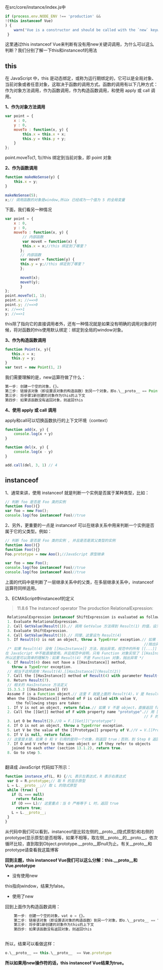 在src/core/instance/index.js中

```js
if (process.env.NODE_ENV !== 'production' &&
!(this instanceof Vue)
) {
    warn('Vue is a constructor and should be called with the `new` keyword')
 }
```

这里通过this instanceof Vue来判断有没有用new关键词调用，为什么可以这么判断？我们分别了解一下this和instanceof的用法

## this

在 JavaScript 中，this 是动态绑定，或称为运行期绑定的，它可以是全局对象、当前对象或者任意对象，这取决于函数的调用方式。函数的调用有以下几种方式：作为对象方法调用，作为函数调用，作为构造函数调用，和使用 apply 或 call 调用。

**1、作为对象方法调用**

```js
var point = { 
    x : 0, 
    y : 0, 
    moveTo : function(x, y) { 
        this.x = this.x + x; 
        this.y = this.y + y; 
    } 
}; 
```

point.moveTo(1, 1)//this 绑定到当前对象，即 point 对象

**2、作为函数调用**

```js
function makeNoSense(y) { 
    this.x = y; 
} 
 
makeNoSense(5); 
x;// 调用函数的对象是window,所以x 已经成为一个值为 5 的全局变量
```

下面，我们看另一种情况

```js
var point = { 
    x : 0, 
    y : 0, 
    moveTo : function(x, y) { 
        // 内部函数
        var moveX = function(x) { 
        this.x = x;//this 绑定到了哪里？
       }; 
       // 内部函数
       var moveY = function(y) { 
       this.y = y;//this 绑定到了哪里？
       }; 
     
       moveX(x); 
       moveY(y); 
       } 
}; 
point.moveTo(1, 1); 
point.x; //==>0 
point.y; //==>0 
x; //==>1 
y; //==>1
```

this除了指向它的直接调用者外，还有一种情况就是如果没有明确的调用对象的时候，将对函数的this使用默认绑定：绑定到全局的window对象。

**3、作为构造函数调用**

```js
function Point(x, y){ 
   this.x = x; 
   this.y = y; 
}
var test = new Point(1, 2)
```

我们需要理解的是，new运算符做了什么：

```js
第一步: 创建一个空的对象，{}。
第二步: 链接该对象（即设置该对象的构造函数）到另一个对象，即o.\__proto__ == Point.prototype。
第三步: 将步骤1新创建的对象作为this的上下文
第四步: 如果该函数没有返回对象，则返回this
```

**4、使用 apply 或 call 调用**

apply和call可以切换函数执行的上下文环境（context）

```js
function add(x, y) {
    console.log(x + y)
}

function del(x, y) {
    console.log(x - y)
}

add.call(del, 3, 1) // 4
```

## instanceof

1、通常来讲，使用 instanceof 就是判断一个实例是否属于某种类型，比如：

```js
// 判断 foo 是否是 Foo 类的实例
function Foo(){} 
var foo = new Foo(); 
console.log(foo instanceof Foo)//true
```

2、另外，更重要的一点是 instanceof 可以在继承关系中用来判断一个实例是否属于它的父类型。例如：

```js
// 判断 foo 是否是 Foo 类的实例 , 并且是否是其父类型的实例
function Aoo(){} 
function Foo(){} 
Foo.prototype = new Aoo();//JavaScript 原型继承
 
var foo = new Foo(); 
console.log(foo instanceof Foo)//true 
console.log(foo instanceof Aoo)//true
```

上面的代码中是判断了一层继承关系中的父类，在多层继承关系中，instanceof 运算符同样适用。

3、ECMAScript中instanceof的定义

> 11.8.6 The instanceof operator
> The production RelationalExpression:

```js
 RelationalExpression instanceof ShiftExpression is evaluated as follows: 
 1. Evaluate RelationalExpression. 
 2. Call GetValue(Result(1)).// 调用 GetValue 方法得到 Result(1) 的值，设为 Result(2) 
 3. Evaluate ShiftExpression. 
 4. Call GetValue(Result(3)).// 同理，这里设为 Result(4) 
 5. If Result(4) is not an object, throw a TypeError exception.// 如果 Result(4) 不是 object，
                                                                //抛出异常
 /* 如果 Result(4) 没有 [[HasInstance]] 方法，抛出异常。规范中的所有 [[...]] 方法或者属性都是内部的，
在 JavaScript 中不能直接使用。并且规范中说明，只有 Function 对象实现了 [[HasInstance]] 方法。
所以这里可以简单的理解为：如果 Result(4) 不是 Function 对象，抛出异常 */ 
 6. If Result(4) does not have a [[HasInstance]] method, 
   throw a TypeError exception. 
 // 相当于这样调用：Result(4).[[HasInstance]](Result(2)) 
 7. Call the [[HasInstance]] method of Result(4) with parameter Result(2). 
 8. Return Result(7). 
 // 相关的 HasInstance 方法定义
 15.3.5.3 [[HasInstance]] (V) 
 Assume F is a Function object.// 这里 F 就是上面的 Result(4)，V 是 Result(2) 
 When the [[HasInstance]] method of F is called with value V, 
     the following steps are taken: 
 1. If V is not an object, return false.// 如果 V 不是 object，直接返回 false 
 2. Call the [[Get]] method of F with property name "prototype".// 用 [[Get]] 方法取 
                                                                // F 的 prototype 属性
 3. Let O be Result(2).//O = F.[[Get]]("prototype") 
 4. If O is not an object, throw a TypeError exception. 
 5. Let V be the value of the [[Prototype]] property of V.//V = V.[[Prototype]] 
 6. If V is null, return false. 
 // 这里是关键，如果 O 和 V 引用的是同一个对象，则返回 true；否则，到 Step 8 返回 Step 5 继续循环
 7. If O and V refer to the same object or if they refer to objects 
   joined to each other (section 13.1.2), return true. 
 8. Go to step 5.
 
```

翻译成 JavaScript 代码如下所示：

```js
function instance_of(L, R) {//L 表示左表达式，R 表示右表达式
 var O = R.prototype;// 取 R 的显示原型
 L = L.__proto__;// 取 L 的隐式原型
 while (true) { 
   if (L === null) 
     return false; 
   if (O === L)// 这里重点：当 O 严格等于 L 时，返回 true 
     return true; 
   L = L.__proto__; 
 } 
}
```

从代码中我们可以看到，instanceof是比较左侧的__proto__(隐式原型)和右侧的prototype(显示原型)是否相等，如果不相等，取左侧__proto__的__proto__，依次循环比较，直到取到Object.prototype.__proto__即null为止。有关__proto__和prototype请查看我这篇博客

**回到主题，this instanceof Vue我们可以这么分解：this.__proto__和Vue.prototype**

- 没有使用new

this指向window，结果为false。

- 使用了new

回到上面作为构造函数调用：

```js
    第一步: 创建一个空的对象，vat o = {}。
    第二步: 链接该对象（即设置该对象的构造函数）到另一个对象，即o.\__proto__ == Vue.prototype。
    第三步: 将步骤1新创建的对象作为this的上下文
    第四步: 如果该函数没有返回对象，则返回this
    
```

所以，结果可以看做这样：

```js
o.\__proto__ == this.\__proto__  == Vue.prototype
```

**所以如果用new操作符的话，this instanceof Vue结果为true。**







[原文链接]: https://segmentfault.com/a/1190000019017266	"从Vue源码学习JavaScript之this instanceof Vue"



